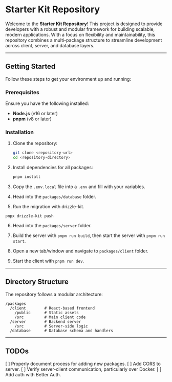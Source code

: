 # Starter Kit Repository

Welcome to the **Starter Kit Repository**! This project is designed to provide developers with a robust and modular framework for building scalable, modern applications. With a focus on flexibility and maintainability, this repository combines a multi-package structure to streamline development across client, server, and database layers.

---

## Getting Started

Follow these steps to get your environment up and running:

### Prerequisites

Ensure you have the following installed:
- **Node.js** (v16 or later)
- **pnpm** (v8 or later)

### Installation

1. Clone the repository:

   ```bash
   git clone <repository-url>
   cd <repository-directory>
   ```

2. Install dependencies for all packages:

   ```bash
   pnpm install
   ```

3. Copy the `.env.local` file into a `.env` and fill with your variables.

4. Head into the `packages/database` folder.

5. Run the migration with drizzle-kit.

  ```
  pnpx drizzle-kit push
  ```

6. Head into the `packages/server` folder.

7. Build the server with `pnpm run build`, then start the server with `pnpm run start`.

8. Open a new tab/window and navigate to `packages/client` folder.

9. Start the client with `pnpm run dev`.

---

## Directory Structure

The repository follows a modular architecture:

```
/packages
  /client        # React-based frontend
    /public      # Static assets
    /src         # Main client code
  /server        # Backend server
    /src         # Server-side logic
  /database      # Database schema and handlers
```

---

## TODOs

[ ] Properly document process for adding new packages.
[ ] Add CORS to server.
[ ] Verify server-client communication, particularly over Docker.
[ ] Add auth with Better Auth.
